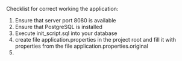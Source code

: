 Checklist for correct working the application:
1. Ensure that server port 8080 is available
2. Ensure that PostgreSQL is installed
3. Execute init_script.sql into your database
4. create file application.properties in the project root and fill it with properties from the file application.properties.original
5. 